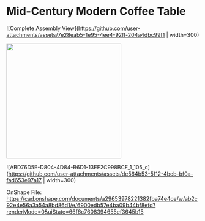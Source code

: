 # Mid-Century Modern Coffee Table

![Complete Assembly View](https://github.com/user-attachments/assets/7e28eab5-1e95-4ee4-92ff-204a4dbc99f1 | width=300)

<img src="https://github.com/user-attachments/assets/7e28eab5-1e95-4ee4-92ff-204a4dbc99f1" width="300">

![ABD76D5E-D804-4D84-B6D1-13EF2C998BCF_1_105_c](https://github.com/user-attachments/assets/de564b53-5f12-4beb-bf0a-fad653e97a17 | width=300)

OnShape File:
https://cad.onshape.com/documents/a29653978221382fba74e4ce/w/ab2c92e4e56a3a54a8bd86d1/e/6900edb57e4ba09b44bf8efd?renderMode=0&uiState=66f6c7608394655ef3645b15

